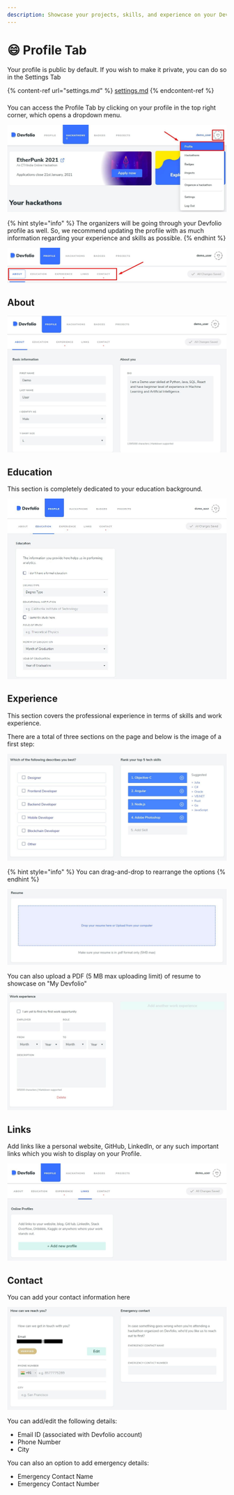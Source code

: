 ```yaml
---
description: Showcase your projects, skills, and experience on your Devfolio Profile 💪🏻
---
```


# 😄 Profile Tab

Your profile is public by default. If you wish to make it private, you can do so in the Settings Tab

{% content-ref url="settings.md" %}
[settings.md](settings.md)
{% endcontent-ref %}

###

You can access the Profile Tab by clicking on your profile in the top right corner, which opens a dropdown menu.

![](<../../.gitbook/assets/image (85).png>)

{% hint style="info" %}
The organizers will be going through your Devfolio profile as well. So, we recommend updating the profile with as much information regarding your experience and skills as possible.
{% endhint %}

![](<../../.gitbook/assets/image (86).png>)

## **About**

![](<../../.gitbook/assets/image (87).png>)

## **Education**

This section is completely dedicated to your education background.

![](<../../.gitbook/assets/image (88).png>)

## **Experience**

This section covers the professional experience in terms of skills and work experience.

There are a total of three sections on the page and below is the image of a first step:

![Here, you can select your best interests and add a top 5 best skills possessed.](<../../.gitbook/assets/image (89).png>)

{% hint style="info" %}
You can drag-and-drop to rearrange the options
{% endhint %}

![](<../../.gitbook/assets/image (90).png>)

You can also upload a PDF (5 MB max uploading limit) of resume to showcase on "My Devfolio"

![Work Experience ](<../../.gitbook/assets/image (92).png>)

## **Links**

Add links like a personal website, GitHub, LinkedIn, or any such important links which you wish to display on your Profile.

![You can add multiple links once you add the first one](<../../.gitbook/assets/image (93).png>)

## **Contact**

You can add your contact information here

![](<../../.gitbook/assets/image (95).png>)

You can add/edit the following details:

* Email ID (associated with Devfolio account)
* Phone Number
* City

You can also an option to add emergency details:

* Emergency Contact Name
* Emergency Contact Number

